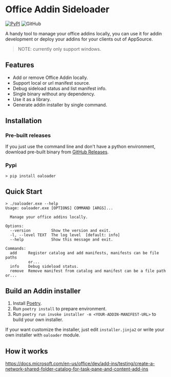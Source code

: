 # Office Addin Sideloader

[![PyPI](https://img.shields.io/pypi/v/oaloader?style=flat-square)](https://pypi.org/project/oaloader/)
![GitHub](https://img.shields.io/github/license/elonzh/office-addin-sideloader?style=flat-square)

A handy tool to manage your office addins locally,
you can use it for addin development or deploy your addins for your clients out of AppSource.

> NOTE: currently only support windows.

## Features

- Add or remove Office Addin locally.
- Support local or url manifest source.
- Debug sideload status and list manifest info.
- Single binary without any dependency.
- Use it as a library.
- Generate addin installer by single command.

## Installation

### Pre-built releases

If you just use the command line and don't have a python environment,
download pre-built binary from [GitHub Releases](https://github.com/elonzh/office-addin-sideloader/releases).

### Pypi

```shell
> pip install oaloader
```

## Quick Start

```shell
> ./oaloader.exe --help
Usage: oaloader.exe [OPTIONS] COMMAND [ARGS]...

  Manage your office addins locally.

Options:
  --version         Show the version and exit.
  -l, --level TEXT  The log level  [default: info]
  --help            Show this message and exit.

Commands:
  add     Register catalog and add manifests, manifests can be file paths
          or...
  info    Debug sideload status.
  remove  Remove manifest from catalog and manifest can be a file path or...
```

## Build an Addin installer

1. Install [Poetry](https://python-poetry.org/docs/).
2. Run `poetry install` to prepare environment.
3. Run `poetry run invoke installer -m <YOUR-ADDIN-MANIFEST-URL>` to build your own installer.

If your want customize the installer, just edit `installer.jinja2` or write your own installer with `oaloader` module.

## How it works

https://docs.microsoft.com/en-us/office/dev/add-ins/testing/create-a-network-shared-folder-catalog-for-task-pane-and-content-add-ins
